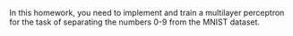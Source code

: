In this homework, you need to implement and train a multilayer perceptron for the task of separating the numbers 0-9 from the MNIST dataset.
